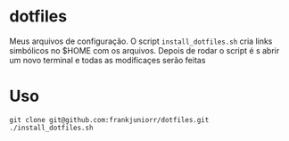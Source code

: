 # dotfiles
Meus arquivos de configuração.
O script `install_dotfiles.sh` cria links simbólicos no $HOME com os arquivos.
Depois de rodar o script é s abrir um novo terminal e todas as modificaçes serão feitas

# Uso
```
git clone git@github.com:frankjuniorr/dotfiles.git
./install_dotfiles.sh
```
